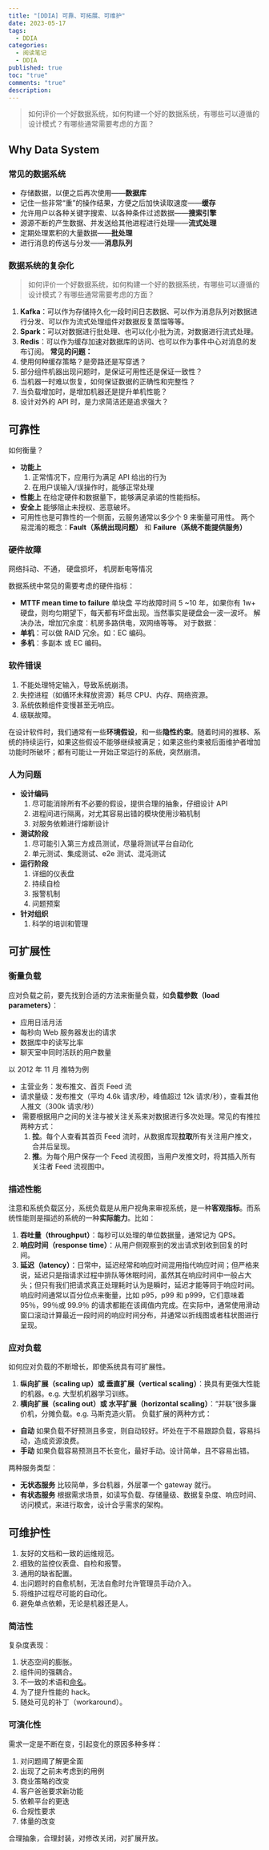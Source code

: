 ```yaml
---
title: "[DDIA] 可靠、可拓展、可维护"
date: 2023-05-17
tags:
  - DDIA
categories:
  - 阅读笔记
  - DDIA
published: true
toc: "true"
comments: "true"
description:
---
```

> 如何评价一个好数据系统，如何构建一个好的数据系统，有哪些可以遵循的设计模式？有哪些通常需要考虑的方面？

<!--more-->

## Why Data System
### 常见的数据系统
- 存储数据，以便之后再次使用——**数据库**
- 记住一些非常“重”的操作结果，方便之后加快读取速度——**缓存**
- 允许用户以各种关键字搜索、以各种条件过滤数据——**搜索引擎**
- 源源不断的产生数据、并发送给其他进程进行处理——**流式处理**
- 定期处理累积的大量数据——**批处理**
- 进行消息的传送与分发——**消息队列**

### 数据系统的复杂化
>如何评价一个好数据系统，如何构建一个好的数据系统，有哪些可以遵循的设计模式？有哪些通常需要考虑的方面？
1. **Kafka**：可以作为存储持久化一段时间日志数据、可以作为消息队列对数据进行分发、可以作为流式处理组件对数据反复蒸馏等等。
2. **Spark**：可以对数据进行批处理、也可以化小批为流，对数据进行流式处理。
3. **Redis**：可以作为缓存加速对数据库的访问、也可以作为事件中心对消息的发布订阅。
**常见的问题：**
1. 使用何种缓存策略？是旁路还是写穿透？
2. 部分组件机器出现问题时，是保证可用性还是保证一致性？
3. 当机器一时难以恢复，如何保证数据的正确性和完整性？
4. 当负载增加时，是增加机器还是提升单机性能？
5. 设计对外的 API 时，是力求简洁还是追求强大？

## 可靠性
如何衡量？
- **功能上**
    1. 正常情况下，应用行为满足 API 给出的行为
    2. 在用户误输入/误操作时，能够正常处理
- **性能上** 在给定硬件和数据量下，能够满足承诺的性能指标。
- **安全上** 能够阻止未授权、恶意破坏。
- 可用性也是可靠性的一个侧面，云服务通常以多少个 9 来衡量可用性。
两个易混淆的概念：**Fault（系统出现问题）** 和 **Failure（系统不能提供服务）**

### 硬件故障
网络抖动、不通， 硬盘损坏， 机房断电等情况


数据系统中常见的需要考虑的硬件指标：
- **MTTF mean time to failure** 单块盘 平均故障时间 5 ~10 年，如果你有 1w+ 硬盘，则均匀期望下，每天都有坏盘出现。当然事实是硬盘会一波一波坏。
解决办法，增加冗余度：机房多路供电，双网络等等。
对于数据：
- **单机**：可以做 RAID 冗余。如：EC 编码。
- **多机**：多副本 或 EC 编码。


### 软件错误
1. 不能处理特定输入，导致系统崩溃。
2. 失控进程（如循环未释放资源）耗尽 CPU、内存、网络资源。
3. 系统依赖组件变慢甚至无响应。
4. 级联故障。

在设计软件时，我们通常有一些**环境假设**，和一些**隐性约束**。随着时间的推移、系统的持续运行，如果这些假设不能够继续被满足；如果这些约束被后面维护者增加功能时所破坏；都有可能让一开始正常运行的系统，突然崩溃。


### 人为问题
- **设计编码**
    1. 尽可能消除所有不必要的假设，提供合理的抽象，仔细设计 API
    2. 进程间进行隔离，对尤其容易出错的模块使用沙箱机制
    3. 对服务依赖进行熔断设计
- **测试阶段**
    1. 尽可能引入第三方成员测试，尽量将测试平台自动化
    2. 单元测试、集成测试、e2e 测试、混沌测试
- **运行阶段**
    1. 详细的仪表盘
    2. 持续自检
    3. 报警机制
    4. 问题预案
- **针对组织**
    1. 科学的培训和管理

## 可扩展性

### 衡量负载
应对负载之前，要先找到合适的方法来衡量负载，如**负载参数（load parameters）**：
- 应用日活月活
- 每秒向 Web 服务器发出的请求
- 数据库中的读写比率
- 聊天室中同时活跃的用户数量

以 2012 年 11 月 推特为例
- 主营业务：发布推文、首页 Feed 流
- 请求量级：发布推文（平均 4.6k 请求/秒，峰值超过 12k 请求/秒），查看其他人推文（300k 请求/秒）
-  需要根据用户之间的关注与被关注关系来对数据进行多次处理。常见的有推拉两种方式：
	1. **拉**。每个人查看其首页 Feed 流时，从数据库现**拉取**所有关注用户推文，合并后呈现。
	2. **推**。为每个用户保存一个 Feed 流视图，当用户发推文时，将其插入所有关注者 Feed 流视图中。

### 描述性能
注意和系统负载区分，系统负载是从用户视角来审视系统，是一种**客观指标**。而系统性能则是描述的系统的一种**实际能力**。比如：
1. **吞吐量（throughput）**：每秒可以处理的单位数据量，通常记为 QPS。
2. **响应时间（response time）**：从用户侧观察到的发出请求到收到回复的时间。
3. **延迟（latency）**：日常中，延迟经常和响应时间混用指代响应时间；但严格来说，延迟只是指请求过程中排队等休眠时间，虽然其在响应时间中一般占大头；但只有我们把请求真正处理耗时认为是瞬时，延迟才能等同于响应时间。
响应时间通常以百分位点来衡量，比如 p95，p99 和 p999，它们意味着 95％，99％或 99.9％ 的请求都能在该阈值内完成。在实际中，通常使用滑动窗口滚动计算最近一段时间的响应时间分布，并通常以折线图或者柱状图进行呈现。

### 应对负载

如何应对负载的不断增长，即使系统具有可扩展性。
1. **纵向扩展（scaling up）或 垂直扩展（vertical scaling）**：换具有更强大性能的机器。e.g. 大型机机器学习训练。
2. **横向扩展（scaling out）或 水平扩展（horizontal scaling）**：“并联”很多廉价机，分摊负载。e.g. 马斯克造火箭。
负载扩展的两种方式：
- **自动** 如果负载不好预测且多变，则自动较好。坏处在于不易跟踪负载，容易抖动，造成资源浪费。
- **手动** 如果负载容易预测且不长变化，最好手动。设计简单，且不容易出错。

两种服务类型：
- **无状态服务** 比较简单，多台机器，外层罩一个 gateway 就行。
- **有状态服务** 根据需求场景，如读写负载、存储量级、数据复杂度、响应时间、访问模式，来进行取舍，设计合乎需求的架构。

## 可维护性
1. 友好的文档和一致的运维规范。
2. 细致的监控仪表盘、自检和报警。
3. 通用的缺省配置。
4. 出问题时的自愈机制，无法自愈时允许管理员手动介入。
5. 将维护过程尽可能的自动化。
6. 避免单点依赖，无论是机器还是人。

### 简洁性
复杂度表现：
1. 状态空间的膨胀。
2. 组件间的强耦合。
3. 不一致的术语和[命名](https://www.qtmuniao.com/2021/12/12/how-to-write-code-scrutinize-names/)。
4. 为了提升性能的 hack。
5. 随处可见的补丁（workaround）。

### 可演化性
需求一定是不断在变，引起变化的原因多种多样：
1. 对问题阈了解更全面
2. 出现了之前未考虑到的用例
3. 商业策略的改变
4. 客户爸爸要求新功能
5. 依赖平台的更迭
6. 合规性要求
7. 体量的改变

合理抽象，合理封装，对修改关闭，对扩展开放。